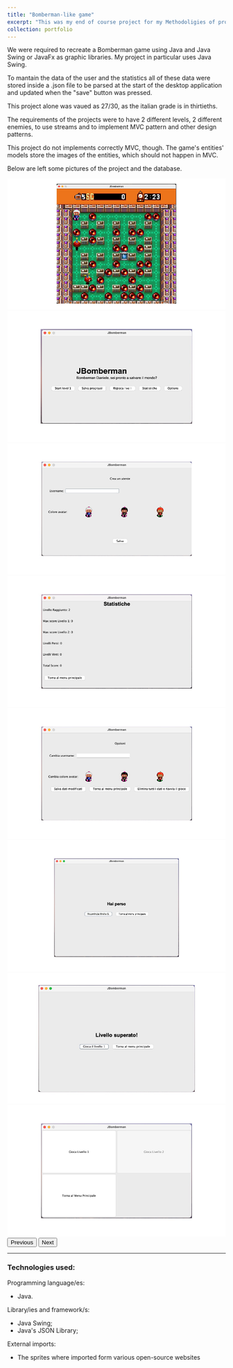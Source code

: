 ```yaml
---
title: "Bomberman-like game"
excerpt: "This was my end of course project for my Methodoligies of programming course.<br/><img src='/images/bomberman-pages/gameplay.jpg'>"
collection: portfolio
---
```


<p>We were required to recreate a Bomberman game using Java and Java Swing or JavaFx as graphic libraries. My project in particular uses Java Swing.
<p>To mantain the data of the user and the statistics all of these data were stored inside a .json file to be parsed at the start of the desktop application and updated when the "save" button was pressed. 
<p>This project alone was vaued as 27/30, as the italian grade is in thirtieths. 
<p>The requirements of the projects were to have 2 different levels, 2 different enemies, to use streams and to implement MVC pattern and other design patterns. 
<p>This project do not implements correctly MVC, though. The game's entities' models store the images of the entities, which should not happen in MVC. 

<p>
  Below are left some pictures of the project and the database.
</p>

<div id="carouselExample" class="carousel slide" data-bs-ride="carousel" data-bs-theme="dark">
    <div class="carousel-inner">
      <div class="carousel-item active">
        <img src="/images/bomberman-pages/gameplay.jpg" class="d-block w-100" alt="...">
      </div>
      <div class="carousel-item">
        <img src="/images/bomberman-pages/home-page.jpg" class="d-block w-100" alt="...">
      </div>
      <div class="carousel-item">
        <img src="/images/bomberman-pages/new-user-page.jpg" class="d-block w-100" alt="...">
      </div>
            <div class="carousel-item">
        <img src="/images/bomberman-pages/statistics-page-2.jpg" class="d-block w-100" alt="...">
      </div>
            <div class="carousel-item">
        <img src="/images/bomberman-pages/options-page.jpg" class="d-block w-100" alt="...">
      </div>
            <div class="carousel-item">
        <img src="/images/bomberman-pages/lost-page.jpg" class="d-block w-100" alt="...">
      </div>
            <div class="carousel-item">
        <img src="/images/bomberman-pages/won-page.jpg" class="d-block w-100" alt="...">
      </div>
            <div class="carousel-item">
        <img src="/images/bomberman-pages/chose-level.jpg" class="d-block w-100" alt="...">
      </div>
    </div>
    <button class="carousel-control-prev" type="button" data-bs-target="#carouselExample" data-bs-slide="prev">
      <span class="carousel-control-prev-icon" aria-hidden="true"></span>
      <span class="visually-hidden">Previous</span>
    </button>
    <button class="carousel-control-next" type="button" data-bs-target="#carouselExample" data-bs-slide="next">
      <span class="carousel-control-next-icon" aria-hidden="true"></span>
      <span class="visually-hidden">Next</span>
    </button>
  </div>

<link href="https://cdn.jsdelivr.net/npm/bootstrap@5.3.2/dist/css/bootstrap.min.css" rel="stylesheet" integrity="sha384-T3c6CoIi6uLrA9TneNEoa7RxnatzjcDSCmG1MXxSR1GAsXEV/Dwwykc2MPK8M2HN" crossorigin="anonymous">
<script src="https://cdn.jsdelivr.net/npm/bootstrap@5.3.2/dist/js/bootstrap.bundle.min.js" integrity="sha384-C6RzsynM9kWDrMNeT87bh95OGNyZPhcTNXj1NW7RuBCsyN/o0jlpcV8Qyq46cDfL" crossorigin="anonymous"></script>

<hr> 

<h3>
  Technologies used:
</h3>

  Programming language/es: 
  <ul>
    <li>Java.</li>
  </ul>
  Library/ies and framework/s: 
  <ul>
    <li>Java Swing;</li>
    <li>Java's JSON Library;</li>
  </ul>
  External imports:
  <ul>
    <li>The sprites where imported form various open-source websites</li>
  </ul>
